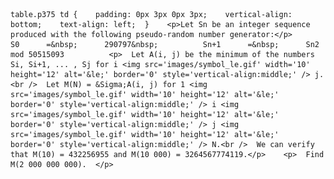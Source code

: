     table.p375 td {    padding: 0px 3px 0px 3px;    vertical-align: bottom;    text-align: left;  }    <p>Let Sn be an integer sequence produced with the following pseudo-random number generator:</p>            S0      =&nbsp;      290797&nbsp;          Sn+1      =&nbsp;      Sn2 mod 50515093          <p>  Let A(i, j) be the minimum of the numbers Si, Si+1, ... , Sj for i <img src='images/symbol_le.gif' width='10' height='12' alt='&le;' border='0' style='vertical-align:middle;' /> j.<br />  Let M(N) = &Sigma;A(i, j) for 1 <img src='images/symbol_le.gif' width='10' height='12' alt='&le;' border='0' style='vertical-align:middle;' /> i <img src='images/symbol_le.gif' width='10' height='12' alt='&le;' border='0' style='vertical-align:middle;' /> j <img src='images/symbol_le.gif' width='10' height='12' alt='&le;' border='0' style='vertical-align:middle;' /> N.<br />  We can verify that M(10) = 432256955 and M(10 000) = 3264567774119.</p>    <p>  Find M(2 000 000 000).  </p>  